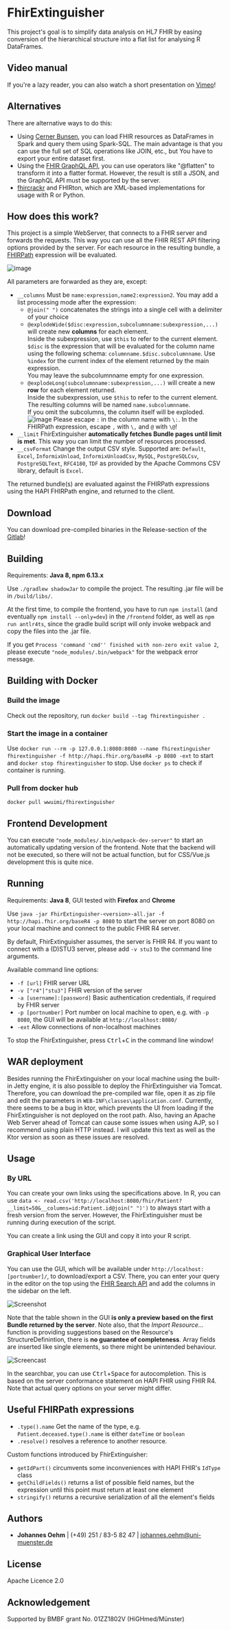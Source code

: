 # FhirExtinguisher
This project's goal is to simplify data analysis on HL7 FHIR by easing conversion 
of the hierarchical structure into a flat list for analysing R DataFrames.

## Video manual
If you're a lazy reader, you can also watch a short presentation on [Vimeo](https://vimeo.com/479525872)!

## Alternatives
There are alternative ways to do this:
* Using [Cerner Bunsen](https://github.com/cerner/bunsen), you can load FHIR resources as DataFrames in Spark and query them using Spark-SQL.
 The main advantage is that you can use the full set of SQL operations like JOIN, etc., but You have to export 
 your entire dataset first.
* Using the [FHIR GraphQL API](http://hl7.org/fhir/graphql.html), you can use operators like "@flatten" to transform it 
into a flatter format. However, the result is still a JSON, and the GraphQL API must be supported by the server.
* [fhircrackr](https://cran.r-project.org/web/packages/fhircrackr/index.html) and FHIRton, which are XML-based implementations 
for usage with R or Python. 

## How does this work?
This project is a simple WebServer, that connects to a FHIR server and forwards the requests. This way you can use all 
the FHIR REST API filtering options provided by the server. For each resource in the resulting bundle, a
 [FHIRPath](http://hl7.org/fhirpath/) expression will be evaluated.

![image](img/Concept.png)

All parameters are forwarded as they are, except: 
* `__columns` Must be `name:expression,name2:expression2`. You may add a list processing mode after the expression:
    * `@join(" ")` concatenates the strings into a single cell with a delimiter of your choice
    * `@explodeWide($disc:expression,subcolumnname:subexpression,...)` will create new **columns** for each
      element. <br>
      Inside the subexpression, use `$this` to refer to the current element.
      `$disc` is the expression that will be evaluated for the column name using the following
      schema: `columnname.$disc.subcolumnname`. Use `%index` for the current index of the element returned by the main
      expression. <br>
      You may leave the subcolumnname empty for one expression. <br>
    * `@explodeLong(subcolumnname:subexpression,...)` will create a new **row** for each element returned.<br>
      Inside the subexpression, use `$this` to refer to the current element.<br>
      The resulting columns will be named `name.subcolumnname`. <br>
      If you omit the subcolumns, the column itself will be exploded.
      ![image](img/join-long-wide.png)
      Please escape `:` in the column name with `\:`. In the FHIRPath expression, escape `,` with `\,` and `@`
      with `\@`!
* `__limit` FhirExtinguisher **automatically fetches Bundle pages until limit is met**. This way you can limit the 
number of resources processed.
* `__csvFormat` Change the output CSV style. Supported are: `Default`, `Excel`, `InformixUnload`, `InformixUnloadCsv`, 
`MySQL`, `PostgreSQLCsv`, `PostgreSQLText`, `RFC4180`, `TDF` as provided by the Apache Commons CSV library, default is `Excel`.

The returned bundle(s) are evaluated against the FHIRPath expressions using the HAPI FHIRPath engine, and returned to the client.

## Download
You can download pre-compiled binaries in the Release-section of the [Gitlab](https://imigitlab.uni-muenster.de/published/fhirextinguisher/-/releases)!

## Building
Requirements: **Java 8, npm 6.13.x**

Use `./gradlew shadowJar` to compile the project. The resulting .jar file will be in `/build/libs/`.

At the first time, to compile the frontend, you have to run `npm install` (and eventually `npm install --only=dev`) in
the
`/frontend` folder, as well as `npm run antlr4ts`, since the gradle build script will only invoke webpack and copy the
files into the .jar file.

If you get `Process 'command 'cmd'' finished with non-zero exit value 2`, please execute `"node_modules/.bin/webpack"`
for the webpack error message.

## Building with Docker

### Build the image

Check out the repository, run  `docker build --tag fhirextinguisher .`

### Start the image in a container

Use `docker run --rm -p 127.0.0.1:8080:8080 --name fhirextinguisher fhirextinguisher -f http://hapi.fhir.org/baseR4 -p 8080 -ext`
to start and `docker stop fhirextinguisher` to stop. Use `docker ps` to check if container is running.

### Pull from docker hub

`docker pull wwuimi/fhirextinguisher`

## Frontend Development

You can execute `"node_modules/.bin/webpack-dev-server"` to start an automatically updating version of the frontend.
Note that the backend will not be executed, so there will not be actual function, but for CSS/Vue.js development this is
quite nice.

## Running

Requirements: **Java 8**, GUI tested with **Firefox** and **Chrome**

Use `java -jar FhirExtinguisher-<version>-all.jar -f http://hapi.fhir.org/baseR4 -p 8080` to start the server on port
8080 on your local machine and connect to the public FHIR R4 server.

By default, FhirExtinguisher assumes, the server is FHIR R4. If you want to connect with a (D)STU3 server, please add 
`-v stu3` to the command line arguments.

Available command line options:

* `-f [url]` FHIR server URL
* `-v ["r4"|"stu3"]` FHIR version of the server
* `-a [username]:[password]` Basic authentication credentials, if required by FHIR server
* `-p [portnumber]` Port number on local machine to open, e.g. with `-p 8080`, the GUI will be available
  at `http://localhost:8080/`
* `-ext` Allow connections of non-localhost machines

To stop the FhirExtinguisher, press <kbd>Ctrl</kbd>+<kbd>C</kbd> in the command line window!

## WAR deployment

Besides running the FhirExtinguisher on your local machine using the built-in Jetty engine, it is also possible to
deploy the FhirExtinguisher via Tomcat. Therefore, you can download the pre-compiled war file, open it as zip file and
edit the parameters in `WEB-INF\classes\application.conf`. Currently, there seems to be a bug in ktor, which prevents
the UI from loading if the FhirExtinguisher is not deployed on the root path. Also, having an Apache Web Server ahead of
Tomcat can cause some issues when using AJP, so I recommend using plain HTTP instead. I will update this text as well as
the Ktor version as soon as these issues are resolved.

## Usage

### By URL

You can create your own links using the specifications above. In R, you can use
`data <- read.csv('http://localhost:8080/fhir/Patient?__limit=50&__columns=id:Patient.id@join(" ")')` to always start
with a fresh version from the server. However, the FhirExtinguisher must be running during execution of the script.

You can create a link using the GUI and copy it into your R script.

### Graphical User Interface

You can use the GUI, which will be available under `http://localhost:[portnumber]/`, to download/export a CSV.
There, you can enter your query in the editor on the top using the [FHIR Search API](https://www.hl7.org/fhir/search.html) 
and add the columns in the sidebar on the left. 

![Screenshot](img/Launch-And-Usage-Short.gif)

Note that the table shown in the GUI **is only a preview based on the first Bundle returned by the server**. Note also, that the *Import Resource...* 
function is providing suggestions based on the Resource's StructureDefinintion, there is **no guarantee of completeness**.
Array fields are inserted like single elements, so there might be unintended behaviour.

![Screencast](img/FHIRSearch-Autocomplete.gif)

In the searchbar, you can use <kbd>Ctrl</kbd>+<kbd>Space</kbd> for autocompletion. This is based on the server conformance 
statement on HAPI FHIR using FHIR R4. Note that actual query options on your server might differ.

## Useful FHIRPath expressions
* `.type().name` Get the name of the type, e.g. `Patient.deceased.type().name` is either `dateTime` or `boolean`
* `.resolve()` resolves a reference to another resource.

Custom functions introduced by FhirExtinguisher:
* `getIdPart()` circumvents some inconveniences with HAPI FHIR's `IdType` class
* `getChildFields()` returns a list of possible field names, but the expression until this point must return at least one element
* `stringify()` returns a recursive serialization of all the element's fields  

## Authors
* **Johannes Oehm** | (+49) 251 / 83-5 82 47 | johannes.oehm@uni-muenster.de

## License
Apache Licence 2.0

## Acknowledgement
Supported by BMBF grant No. 01ZZ1802V (HiGHmed/Münster) 
